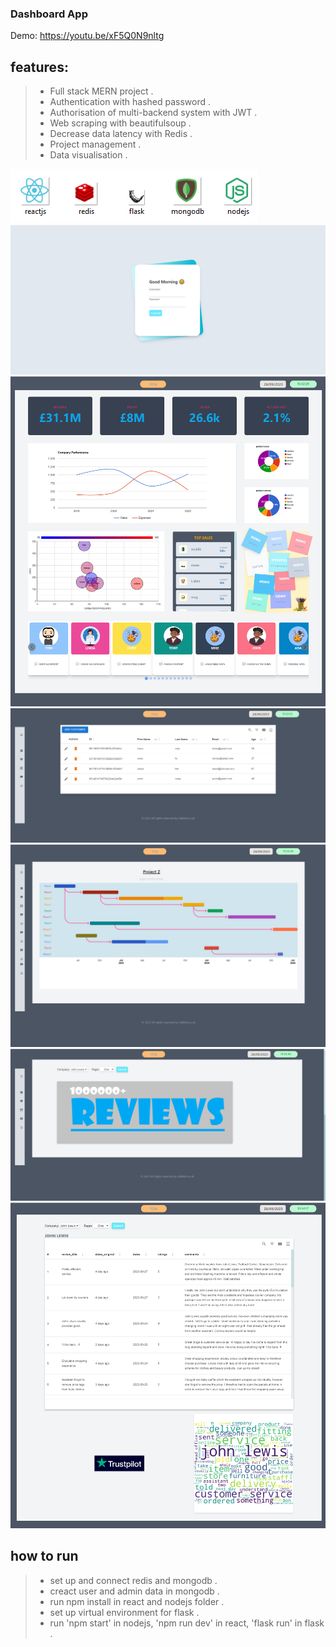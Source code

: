 ### Dashboard App
Demo: https://youtu.be/xF5Q0N9nltg
## features:
 > - Full stack MERN project .
 > - Authentication with hashed password .
 > - Authorisation of multi-backend system with JWT . 
 > - Web scraping with beautifulsoup .
 > - Decrease data latency with Redis .
 > - Project management . 
 > - Data visualisation .

![alt text](image/tech.png)
![alt text](image/d1.png)
![alt text](image/d2.png)
![alt text](image/d3.png)
![alt text](image/d4.png)
![alt text](image/d5.png)
![alt text](image/d6.png)

## how to run
 > - set up and connect redis and mongodb .
 > - creact user and admin data in mongodb .
 > - run npm install in react and nodejs folder .
 > - set up virtual environment for flask .
 > - run 'npm start' in nodejs, 'npm run dev' in react,  'flask run' in flask  .
